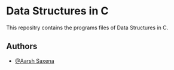 
# Data Structures in C

This repositry contains the programs files of Data Structures in C. 


## Authors

- [@Aarsh Saxena](https://www.github.com/octokatherine)

